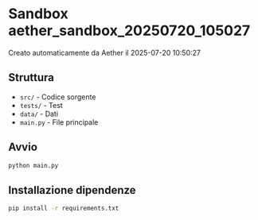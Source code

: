 # Sandbox aether_sandbox_20250720_105027

Creato automaticamente da Aether il 2025-07-20 10:50:27

## Struttura
- `src/` - Codice sorgente
- `tests/` - Test
- `data/` - Dati
- `main.py` - File principale

## Avvio
```bash
python main.py
```

## Installazione dipendenze
```bash
pip install -r requirements.txt
```
